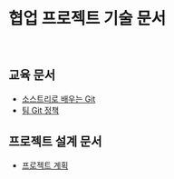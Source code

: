 # 협업 프로젝트 기술 문서

</br>

## 교육 문서

- [소스트리로 배우는 Git](git_tutorial.md)
- [팀 Git 정책](git_policy.md)


## 프로젝트 설계 문서

- [프로젝트 계획](project_plan.md)
